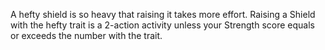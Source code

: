 A hefty shield is so heavy that raising it takes more effort. Raising a Shield with the hefty trait is a 2-action activity unless your Strength score equals or exceeds the number with the trait.